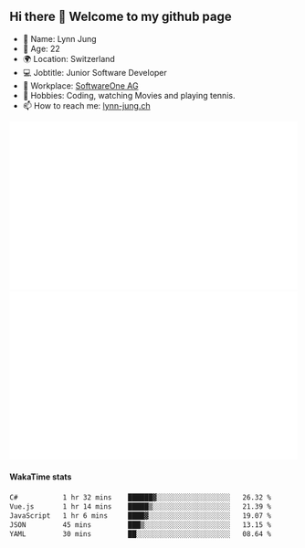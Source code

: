 ## Hi there 👋 Welcome to my github page

- 🧑 Name: Lynn Jung
- 🔞 Age: 22
- 🌍 Location: Switzerland
- 💻 Jobtitle: Junior Software Developer
- 🏢 Workplace: [SoftwareOne AG](https://www.softwareone.com/)
- 🎾 Hobbies: Coding, watching Movies and playing tennis.
- 📫 How to reach me: [lynn-jung.ch](https://lynn-jung.ch/)


![](https://github.com/lynn-jung/github-stats/blob/master/generated/overview.svg)![](https://github.com/lynn-jung/github-stats/blob/master/generated/languages.svg)


#### WakaTime stats
<!--START_SECTION:waka-->
```text
C#           1 hr 32 mins    ██████▓░░░░░░░░░░░░░░░░░░   26.32 % 
Vue.js       1 hr 14 mins    █████▒░░░░░░░░░░░░░░░░░░░   21.39 % 
JavaScript   1 hr 6 mins     ████▓░░░░░░░░░░░░░░░░░░░░   19.07 % 
JSON         45 mins         ███▒░░░░░░░░░░░░░░░░░░░░░   13.15 % 
YAML         30 mins         ██░░░░░░░░░░░░░░░░░░░░░░░   08.64 % 
```
<!--END_SECTION:waka-->
